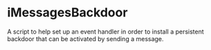 # iMessagesBackdoor
A script to help set up an event handler in order to install a persistent backdoor that can be activated by sending a message.
